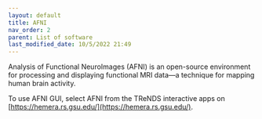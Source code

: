 ```yaml
---
layout: default
title: AFNI
nav_order: 2
parent: List of software
last_modified_date: 10/5/2022 21:49
---
```

Analysis of Functional NeuroImages (AFNI) is an open-source environment
for processing and displaying functional MRI data—a technique for
mapping human brain activity.

To use AFNI GUI, select AFNI from the TReNDS interactive apps on [https://hemera.rs.gsu.edu/](https://hemera.rs.gsu.edu/).